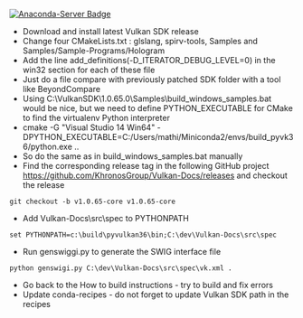 [![Anaconda-Server Badge](https://anaconda.org/mlamarre/pyvulkan/badges/installer/conda.svg)](https://conda.anaconda.org/mlamarre)

* Download and install latest Vulkan SDK release
* Change four CMakeLists.txt : glslang, spirv-tools, Samples and Samples/Sample-Programs/Hologram
* Add the line add_definitions(-D_ITERATOR_DEBUG_LEVEL=0) in the win32 section for each of these file
* Just do a file compare with previously patched SDK folder with a tool like BeyondCompare
* Using C:\VulkanSDK\1.0.65.0\Samples\build_windows_samples.bat would be nice, but we need to define PYTHON_EXECUTABLE for CMake to find the virtualenv Python interpreter
* cmake -G "Visual Studio 14 Win64" -DPYTHON_EXECUTABLE=C:/Users/mathi/Miniconda2/envs/build_pyvk36/python.exe ..
* So do the same as in build_windows_samples.bat manually
* Find the corresponding release tag in the following GitHub project https://github.com/KhronosGroup/Vulkan-Docs/releases and checkout the release
~~~~
git checkout -b v1.0.65-core v1.0.65-core
~~~~
* Add Vulkan-Docs\src\spec to PYTHONPATH 
~~~
set PYTHONPATH=c:\build\pyvulkan36\bin;C:\dev\Vulkan-Docs\src\spec
~~~
* Run genswiggi.py to generate the SWIG interface file
~~~~
python genswigi.py C:\dev\Vulkan-Docs\src\spec\vk.xml .
~~~~
* Go back to the How to build instructions - try to build and fix errors
* Update conda-recipes - do not forget to update Vulkan SDK path in the recipes

